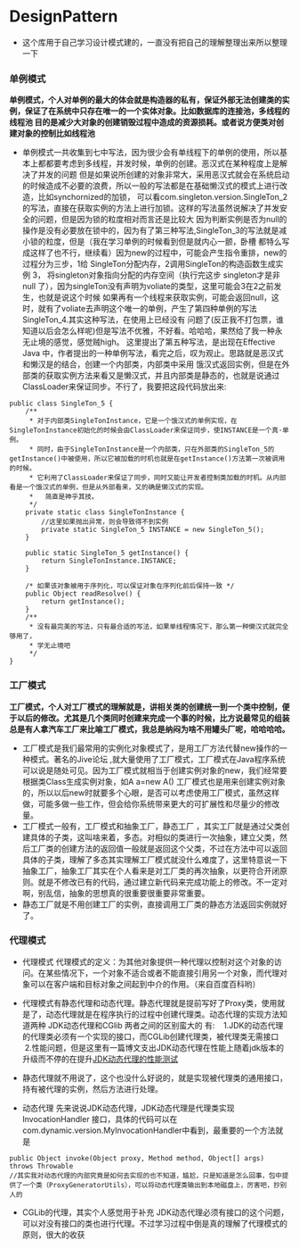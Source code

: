 # DesignPattern

* 这个库用于自己学习设计模式建的，一直没有把自己的理解整理出来所以整理一下

### 单例模式 
__单例模式，个人对单例的最大的体会就是构造器的私有，保证外部无法创建类的实例，保证了在系统中只存在唯一的一个实体对象。比如数据库的连接池，多线程的线程池
目的是减少大对象的创建销毁过程中造成的资源损耗。或者说方便类对创建对象的控制比如线程池__
* 单例模式一共收集到七中写法，因为很少会有单线程下的单例的使用，所以基本上都都要考虑到多线程，并发时候，单例的创建。恶汉式在某种程度上是解决了并发的问题
但是如果说所创建的对象非常大，采用恶汉式就会在系统启动的时候造成不必要的浪费，所以一般的写法都是在基础懒汉式的模式上进行改造，比如synchornized的加锁，
可以看com.singleton.version.SingleTon_2的写法，直接在获取实例的方法上进行加锁。这样的写法虽然说解决了并发安全的问题，但是因为锁的粒度相对而言还是比较大
因为判断实例是否为null的操作是没有必要放在锁中的，因为有了第三种写法,SingleTon_3的写法就是减小锁的粒度，但是（我在学习单例的时候看到但是就内心一颤，卧槽
都特么写成这样了也不行，继续看）因为new的过程中，可能会产生指令重排，new的过程分为三步，1给 SingleTon分配内存，2调用SingleTon的构造函数生成实例 3，
将singleton对象指向分配的内存空间（执行完这步 singleton才是非 null 了），因为singleTon没有声明为voliate的类型，这里可能会3在2之前发生，也就是说这个时候
如果再有一个线程来获取实例，可能会返回null，这时，就有了voliate去声明这个唯一的单例，产生了第四种单例的写法 SingleTon_4.其实这种写法，在使用上已经没有
问题了(反正我不打包票，谁知道以后会怎么样呢)但是写法不优雅，不好看。哈哈哈，果然给了我一种永无止境的感觉，感觉贼high。
这里提出了第五种写法，是出现在Effective Java 中，作者提出的一种单例写法，看完之后，叹为观止。思路就是恶汉式和懒汉是的结合，创建一个内部类，内部类中采用
饿汉式返回实例，但是在外部类的获取实例方法来看又是懒汉式，并且内部类是静态的，也就是说通过ClassLoader来保证同步。不行了，我要把这段代码放出来:
```
public class SingleTon_5 {
	/**
	 * 对于内部类SingleTonInstance，它是一个饿汉式的单例实现，在SingleTonInstance初始化的时候会由ClassLoader来保证同步，使INSTANCE是一个真·单例。
     * 同时，由于SingleTonInstance是一个内部类，只在外部类的SingleTon_5的getInstance()中被使用，所以它被加载的时机也就是在getInstance()方法第一次被调用的时候。
     * 它利用了ClassLoader来保证了同步，同时又能让开发者控制类加载的时机。从内部看是一个饿汉式的单例，但是从外部看来，又的确是懒汉式的实现。
	 *   简直是神乎其技。
	 */
	private static class SingleTonInstance {
		//这里如果抛出异常，则会导致得不到实例
		private static SingleTon_5 INSTANCE = new SingleTon_5();
	}
	
	public static SingleTon_5 getInstance() {
		return SingleTonInstance.INSTANCE;
	}
	
	/* 如果该对象被用于序列化，可以保证对象在序列化前后保持一致 */ 
	public Object readResolve() {  
        return getInstance();  
    }  
	/**
	 * 没有最完美的写法，只有最合适的写法，如果单线程情况下，那么第一种懒汉式就完全够用了，
	 * 学无止境吧
	 */
}
```
### 工厂模式
__工厂模式，个人对工厂模式的理解就是，讲相关类的创建统一到一个类中控制，便于以后的修改。尤其是几个类同时创建来完成一个事的时候，比方说最常见的组装
总是有人拿汽车工厂来比喻工厂模式，我总是纳闷为啥不用罐头厂呢，哈哈哈哈。__
* 工厂模式是我们最常用的实例化对象模式了，是用工厂方法代替new操作的一种模式。著名的Jive论坛 ,就大量使用了工厂模式，工厂模式在Java程序系统可以说是随处可见。因为工厂模式就相当于创建实例对象的new，我们经常要根据类Class生成实例对象，如A a=new A() 工厂模式也是用来创建实例对象的，所以以后new时就要多个心眼，是否可以考虑使用工厂模式，虽然这样做，可能多做一些工作，但会给你系统带来更大的可扩展性和尽量少的修改量。
* 工厂模式一般有，工厂模式和抽象工厂，静态工厂 ，其实工厂就是通过父类创建具体的子类，这叫啥来着，多态。对相似的类进行一次抽象，建立父类，然后工厂类的创建方法的返回值一般就是返回这个父类，不过在方法中可以返回具体的子类，理解了多态其实理解工厂模式就没什么难度了，这里特意说一下抽象工厂，抽象工厂其实在个人看来是对工厂类的再次抽象，以更符合开闭原则。就是不修改已有的代码，通过建立新代码来完成功能上的修改。不一定对啊，别乱信，抽象的思想真的很重要很重要非常重要。
* 静态工厂就是不用创建工厂的实例，直接调用工厂类的静态方法返回实例就好了。



### 代理模式 
* 代理模式 代理模式的定义：为其他对象提供一种代理以控制对这个对象的访问。在某些情况下，一个对象不适合或者不能直接引用另一个对象，而代理对象可以在客户端和目标对象之间起到中介的作用。（来自百度百科哟）
* 代理模式有静态代理和动态代理。静态代理就是提前写好了Proxy类，使用就是了，动态代理就是在程序执行的过程中创建代理类。动态代理的实现方法知道两种 JDK动态代理和CGlib 两者之间的区别蛮大的 有:
    1.JDK的动态代理的代理类必须有一个实现的接口，而CGLib创建代理类，被代理类无需接口
    2.性能问题，但是这里有一篇博文支出JDK动态代理在性能上随着jdk版本的升级而不停的在提升[JDK动态代理的性能测试](http://www.cnblogs.com/haiq/p/4304615.html)
* 静态代理就不用说了，这个也没什么好说的，就是实现被代理类的通用接口，持有被代理的实例，然后方法进行处理。

* 动态代理 先来说说JDK动态代理，JDK动态代理是代理类实现 InvocationHandler 接口，具体的代码可以在com.dynamic.version.MyInvocationHandler中看到，最重要的一个方法就是
```
public Object invoke(Object proxy, Method method, Object[] args) throws Throwable 
//其实我对动态代理的内部究竟是如何去实现的也不知道，尴尬，只是知道是怎么回事，包中提供了一个类（ProxyGeneratorUtils），可以将动态代理类输出到本地磁盘上，厉害吧，抄别人的
```
* CGLib的代理，其实个人感觉用于补充 JDK动态代理必须有接口的这个问题，可以对没有接口的类也进行代理。不过学习过程中倒是真的理解了代理模式的原则，很大的收获





